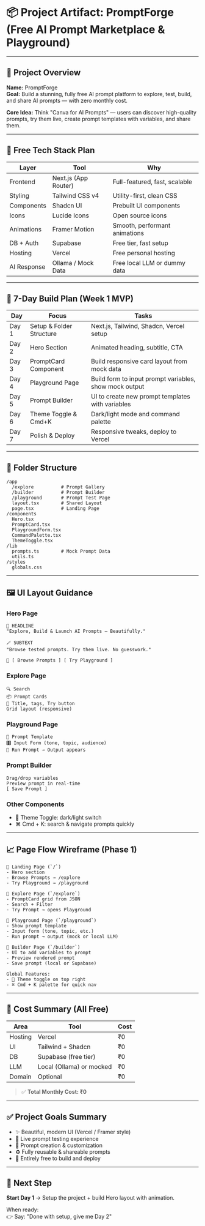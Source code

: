 # 📦 Project Artifact: PromptForge (Free AI Prompt Marketplace & Playground)

---

## 🌟 Project Overview

**Name:** PromptForge\
**Goal:** Build a stunning, fully free AI prompt platform to explore, test, build, and share AI prompts — with zero monthly cost.

**Core Idea:** Think "Canva for AI Prompts" — users can discover high-quality prompts, try them live, create prompt templates with variables, and share them.

---

## 🔧 Free Tech Stack Plan

| Layer       | Tool                 | Why                           |
| ----------- | -------------------- | ----------------------------- |
| Frontend    | Next.js (App Router) | Full-featured, fast, scalable |
| Styling     | Tailwind CSS v4      | Utility-first, clean CSS      |
| Components  | Shadcn UI            | Prebuilt UI components        |
| Icons       | Lucide Icons         | Open source icons             |
| Animations  | Framer Motion        | Smooth, performant animations |
| DB + Auth   | Supabase             | Free tier, fast setup         |
| Hosting     | Vercel               | Free personal hosting         |
| AI Response | Ollama / Mock Data   | Free local LLM or dummy data  |

---

## 📅 7-Day Build Plan (Week 1 MVP)

| Day   | Focus                    | Tasks                                                  |
| ----- | ------------------------ | ------------------------------------------------------ |
| Day 1 | Setup & Folder Structure | Next.js, Tailwind, Shadcn, Vercel setup                |
| Day 2 | Hero Section             | Animated heading, subtitle, CTA                        |
| Day 3 | PromptCard Component     | Build responsive card layout from mock data            |
| Day 4 | Playground Page          | Build form to input prompt variables, show mock output |
| Day 5 | Prompt Builder           | UI to create new prompt templates with variables       |
| Day 6 | Theme Toggle & Cmd+K     | Dark/light mode and command palette                    |
| Day 7 | Polish & Deploy          | Responsive tweaks, deploy to Vercel                    |

---

## 🧱 Folder Structure

```
/app
  /explore          # Prompt Gallery
  /builder          # Prompt Builder
  /playground       # Prompt Test Page
  layout.tsx        # Shared Layout
  page.tsx          # Landing Page
/components
  Hero.tsx
  PromptCard.tsx
  PlaygroundForm.tsx
  CommandPalette.tsx
  ThemeToggle.tsx
/lib
  prompts.ts        # Mock Prompt Data
  utils.ts
/styles
  globals.css
```

---

## 🖼️ UI Layout Guidance

### Hero Page

```
👋 HEADLINE
"Explore, Build & Launch AI Prompts — Beautifully."

🪄 SUBTEXT
"Browse tested prompts. Try them live. No guesswork."

🚀 [ Browse Prompts ] [ Try Playground ]
```

### Explore Page

```
🔍 Search
📦 Prompt Cards
🧹 Title, tags, Try button
Grid layout (responsive)
```

### Playground Page

```
📝 Prompt Template
🎛 Input Form (tone, topic, audience)
🧠 Run Prompt → Output appears
```

### Prompt Builder

```
Drag/drop variables
Preview prompt in real-time
[ Save Prompt ]
```

### Other Components

- 🌙 Theme Toggle: dark/light switch
- ⌘ Cmd + K: search & navigate prompts quickly

---

## 📈 Page Flow Wireframe (Phase 1)

```
🔽 Landing Page (`/`)
- Hero section
- Browse Prompts → /explore
- Try Playground → /playground

🔽 Explore Page (`/explore`)
- PromptCard grid from JSON
- Search + Filter
- Try Prompt → opens Playground

🔽 Playground Page (`/playground`)
- Show prompt template
- Input form (tone, topic, etc.)
- Run prompt → output (mock or local LLM)

🔽 Builder Page (`/builder`)
- UI to add variables to prompt
- Preview rendered prompt
- Save prompt (local or Supabase)

Global Features:
- 🌙 Theme toggle on top right
- ⌘ Cmd + K palette for quick nav
```

---

## 💸 Cost Summary (All Free)

| Area    | Tool                     | Cost |
| ------- | ------------------------ | ---- |
| Hosting | Vercel                   | ₹0   |
| UI      | Tailwind + Shadcn        | ₹0   |
| DB      | Supabase (free tier)     | ₹0   |
| LLM     | Local (Ollama) or mocked | ₹0   |
| Domain  | Optional                 | ₹0   |

> ✅ **Total Monthly Cost: ₹0**

---

## ✅ Project Goals Summary

- ✨ Beautiful, modern UI (Vercel / Framer style)
- 🧪 Live prompt testing experience
- 🧠 Prompt creation & customization
- ♻️ Fully reusable & shareable prompts
- 🧳️ Entirely free to build and deploy

---

## 👣 Next Step

**Start Day 1** → Setup the project + build Hero layout with animation.

When ready:\
👉 Say: "Done with setup, give me Day 2"


